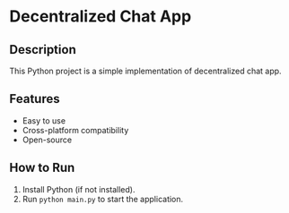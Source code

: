 # Decentralized Chat App

## Description
This Python project is a simple implementation of decentralized chat app.

## Features
- Easy to use
- Cross-platform compatibility
- Open-source

## How to Run
1. Install Python (if not installed).
2. Run `python main.py` to start the application.